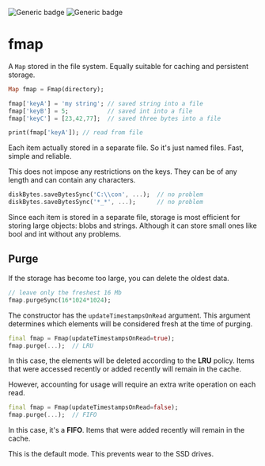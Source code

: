 ![Generic badge](https://img.shields.io/badge/status-draft-red.svg)
![Generic badge](https://img.shields.io/badge/testing_on-Windows_|_MacOS_|_Ubuntu-blue.svg)


# fmap

А `Map` stored in the file system. Equally suitable for caching and persistent 
storage.

``` dart
Map fmap = Fmap(directory);

fmap['keyA'] = 'my string'; // saved string into a file
fmap['keyB'] = 5;           // saved int into a file
fmap['keyC'] = [23,42,77];  // saved three bytes into a file

print(fmap['keyA']); // read from file
```

Each item actually stored in a separate file. So it's just named files. 
Fast, simple and reliable.

This does not impose any restrictions on the keys. They can be of any length 
and can contain any characters.

``` dart
diskBytes.saveBytesSync('C:\\con', ...);  // no problem
diskBytes.saveBytesSync('*_*', ...);      // no problem
```


Since each item is stored in a separate file, storage is most efficient for storing large objects: blobs and strings. Although it can store small ones like bool and int without any problems.

## Purge

If the storage has become too large, you can delete the oldest data.

``` dart
// leave only the freshest 16 Mb
fmap.purgeSync(16*1024*1024);
```

The constructor has the `updateTimestampsOnRead` argument. This argument determines which elements
will be considered fresh at the time of purging.

``` dart
final fmap = Fmap(updateTimestampsOnRead=true);
fmap.purge(...);  // LRU
```

In this case, the elements will be deleted according to the **LRU** policy. Items that were accessed
recently or added recently will remain in the cache.

However, accounting for usage will require an extra write operation on each read.

``` dart
final fmap = Fmap(updateTimestampsOnRead=false);
fmap.purge(...);  // FIFO
```

In this case, it's a **FIFO**. Items that were added recently will remain in the cache.

This is the default mode. This prevents wear to the SSD drives.

